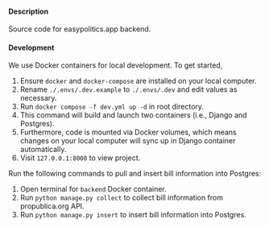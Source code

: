 #### Description

Source code for easypolitics.app backend.

#### Development

We use Docker containers for local development. To get started,

1. Ensure `docker` and `docker-compose` are installed on your local computer.
2. Rename `./.envs/.dev.example` to `./.envs/.dev` and edit values as necessary.
3. Run `docker compose -f dev.yml up -d` in root directory.
4. This command will build and launch two containers (i.e., Django and Postgres).
5. Furthermore, code is mounted via Docker volumes, which means changes on your local computer will sync up in Django
   container automatically.
6. Visit `127.0.0.1:8000` to view project.

Run the following commands to pull and insert bill information into Postgres:

1. Open terminal for `backend` Docker container.
2. Run `python manage.py collect` to collect bill information from propublica.org API.
3. Run `python manage.py insert` to insert bill information into Postgres.
